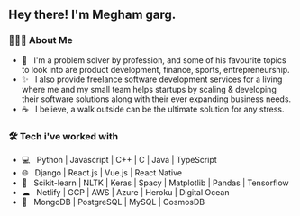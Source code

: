 <h2> Hey there! I'm Megham garg. </h2>
<h3> 👨🏻‍💻 About Me </h3>

- 🔭 &nbsp; I'm a problem solver by profession, and some of his favourite topics to look into are product development, finance, sports, entrepreneurship.
- ✨ &nbsp; I also provide freelance software development services for a living where me and my small team helps startups by scaling & developing their software solutions along with their ever expanding business needs.
- ☕ &nbsp; I believe, a walk outside can be the ultimate solution for any stress.

<h3>🛠 Tech i've worked with</h3>

- 💻 &nbsp; Python | Javascript | C++ | C | Java | TypeScript
- 🌐 &nbsp; Django | React.js | Vue.js | React Native
- 🐍 &nbsp; Scikit-learn | NLTK | Keras | Spacy | Matplotlib | Pandas | Tensorflow
- ☁  &nbsp; Netlify | GCP | AWS | Azure | Heroku | Digital Ocean
- 🔎 &nbsp; MongoDB | PostgreSQL | MySQL | CosmosDB
